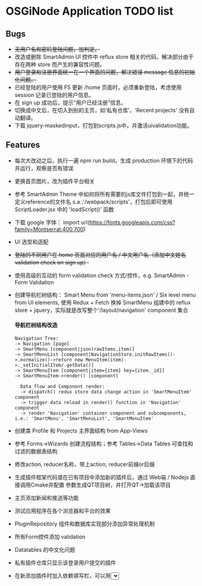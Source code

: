 # OSGiNode Application TODO list

## Bugs
- ~~无用户名和密码登陆问题，加判定。~~
- 改造或删除 SmartAdmin UI 控件中 reflux store 相关的代码，解决部分由于存在两种 store 而产生的兼容性问题。
- ~~用户登录和注册界面统一在一个界面的问题，解决错误 message 信息的初始化问题。~~
- 已经登陆的用户使用 F5 更新 /home 页面时，必须重新登陆，考虑使用 session 记录已登陆的用户信息。
- 在 sign up 成功后，提示“用户已经注册”信息。
- 切换成中文后，在切入到别的主页，如‘私有仓库’，'Recent projects' 没有自动翻译。
- 下载 jquery-maskedinput，打包到scripts.js中，并激活uivalidation功能。










## Features
- 每次大改动之后，执行一遍 npm run build，生成 production 环境下的代码并运行，观察是否有错误
- 更换首页图片，改为插件平台相关
- 参考 SmartAdmin Theme 中如何将所有需要的js库文件打包到一起，并统一定义reference的文件名
  s.a.:'/webpack/scripts'，打包后即可使用 ScriptLoader.jsx 中的 'loadScript()' 函数
- 下载 google 字体： import url(https://fonts.googleapis.com/css?family=Montserrat:400,700)
- UI 选型和适配
- ~~登陆的不同用户在 home 页面对应的用户名 / 中文用户名（添加中文姓名validation check on sign up）~~
- 使用高级的互动的 form validation check 方式/控件，e.g. SmartAdmin - Form Validation
- 创建导航栏树结构： Smart Menu from 'menu-items.json' / Six level menu from UI elements,
  使用 Redux + Fetch 换掉 SmartMenu 组建中的 reflux store + jquery，实际就是改写整个'/layout/navigation'
  component 集合
  #### 导航栏树结构改造
  ```
  Navigation Tree:
  -> Navigation [page]
  -> SmartMenu [component|json(rawItems.item)]
  -> SmartMenuList [component|NavigationStore.initRawItems()->.normalize()->return new MenuItem(item)->._setInitialItem/.getData()]
  -> SmartMenuItem [component|item={item} key={item._id}]
  -> SmartMenuItem->render() [component]
  ```

  ```
    Data flow and Component render:
    -> dispatch() redux store data change action in 'SmartMenuItem' component
    -> trigger data reload in render() function in 'Navigation' component
    -> render 'Navigation' container component and subcomponents, i.e.: 'SmartMenu', 'SmartMenuList', 'SmartMenuItem'
  ```
- 创建类 Profile 和 Projects 主界面结构 from App-Views
- 参考 Forms->Wizards 创建流程结构；参考 Tables->Data Tables 可查找和过滤的数据表结构
- 修改action, reducer名称，带上action, reducer前缀or后缀
- 生成插件框架代码或在已有项目中添加新的插件后，通过 Web端 / Nodejs 直接调用Cmake并配置
  参数生成QT项目树，并打开QT->加载该项目
- 主页添加新闻和推送等功能
- 测试应用程序在各个浏览器和平台的效果
- PluginRepository 组件和数据库实现部分添加异常处理机制
- 所有Form控件添加 validation
- Datatables 的中文化问题
- 私有插件仓库只显示该登录用户提交的插件
- 在新添加插件时加入依赖填写栏，可以用<select>控件+版本号输入的方式

